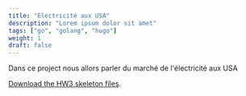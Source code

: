```yaml
---
title: "Electricité aux USA"
description: "Lorem ipsum dolor sit amet"
tags: ["go", "golang", "hugo"]
weight: 1
draft: false
---
```


Dans ce project nous allors parler du marché de l'électricité aux USA 

[Download the HW3 skeleton files](https://github.com/GaetanLovey/myportfolio/raw/master/static/fichiers/Demande%20de%20remboursement%20de%20la%20taxe%20d’exemption.pdf).
